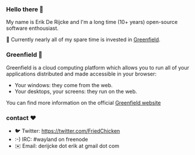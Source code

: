 ### Hello there 🧔

My name is Erik De Rijcke and I'm a long time (10+ years) open-source software enthousiast. 

🔭 Currently nearly all of my spare time is invested in [Greenfield](https://github.com/udevbe/greenfield).

### Greenfield 🌱

Greenfield is a cloud computing platform which allows you to run all of your applications distributed and made accessible in your browser:
- Your windows: they come from the web.
- Your desktops, your screens: they run on the web.

You can find more information on the official [Greenfield website](https://www.greenfield.app)

### contact ❤️

- 🐦 Twitter: https://twitter.com/FriedChicken
- :-) IRC: #wayland on freenode
- ✉️ Email: derijcke dot erik at gmail dot com
